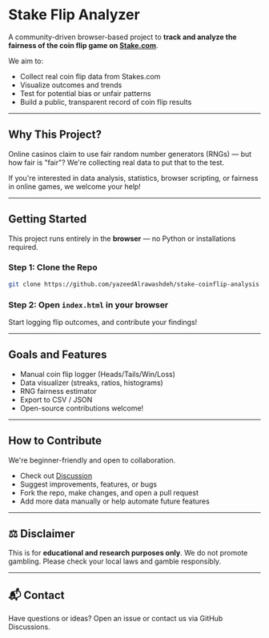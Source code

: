 #  Stake Flip Analyzer

A community-driven browser-based project to **track and analyze the fairness of the coin flip game on [Stake.com](https://stake.com)**.

We aim to:
- Collect real coin flip data from Stakes.com
- Visualize outcomes and trends
- Test for potential bias or unfair patterns
- Build a public, transparent record of coin flip results

---

##  Why This Project?

Online casinos claim to use fair random number generators (RNGs) — but how fair is "fair"? We're collecting real data to put that to the test.

If you're interested in data analysis, statistics, browser scripting, or fairness in online games, we welcome your help!

---

##  Getting Started

This project runs entirely in the **browser** — no Python or installations required.

### Step 1: Clone the Repo
```bash
git clone https://github.com/yazeedAlrawashdeh/stake-coinflip-analysis.git
```

### Step 2: Open `index.html` in your browser

Start logging flip outcomes, and contribute your findings!

---

##  Goals and Features

-  Manual coin flip logger (Heads/Tails/Win/Loss)
-  Data visualizer (streaks, ratios, histograms)
-  RNG fairness estimator
-  Export to CSV / JSON
-  Open-source contributions welcome!

---

##  How to Contribute

We're beginner-friendly and open to collaboration.

- Check out [Discussion](discussions.md)
- Suggest improvements, features, or bugs
- Fork the repo, make changes, and open a pull request
- Add more data manually or help automate future features

---

## ⚖️ Disclaimer

This is for **educational and research purposes only**. We do not promote gambling. Please check your local laws and gamble responsibly.

---

## 📬 Contact

Have questions or ideas? Open an issue or contact us via GitHub Discussions.
